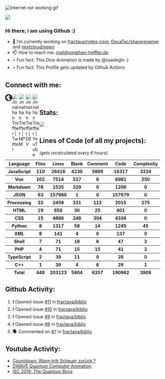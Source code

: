 ![Internet not working gif](https://github.com/saadeghi/saadeghi/raw/master/dino.gif)

![](https://gpvc.arturio.dev/JonathanTreffler)

### Hi there, i am using Github :)

- 🔭 I’m currently working on [fractava/notes-core](https://github.com/fractava/notes-core), [DecaTec/sharerenamer](https://github.com/DecaTec/sharerenamer) and [nextcloud/news](https://github.com/nextcloud/news)
- 📫 How to reach me: mail@jonathan-treffler.de
- ⚡ Fun fact: This Dino Animation is made by @saadeghi :)
- ⚡ Fun fact: This Profile gets updated by Github Actions

## Connect with me:

[<img align="left" alt="jonathan-treffler.de" width="22px" src="https://raw.githubusercontent.com/iconic/open-iconic/master/svg/globe.svg" />](https://jonathan-treffler.de)
[<img align="left" alt="Jonathan Treffler | Twitter" width="22px" src="https://cdn.jsdelivr.net/npm/simple-icons@v3/icons/twitter.svg" />](https://twitter.com/treffler_j)
[<img align="left" alt="Jonathan Treffler | NPM" width="22px" src="https://cdn.jsdelivr.net/npm/simple-icons@v3/icons/npm.svg" />](https://www.npmjs.com/~jonathan_treffler)
[<img align="left" alt="Jonathan Treffler | DEV" width="22px" src="https://cdn.jsdelivr.net/npm/simple-icons@v3/icons/dev-dot-to.svg" />](https://dev.to/jonathantreffler)
[<img align="left" alt="Jonathan Treffler | YouTube" width="22px" src="https://cdn.jsdelivr.net/npm/simple-icons@v3/icons/youtube.svg" />](https://www.youtube.com/channel/UCeNkM_i1i9_Ver9njtxLAqw)

<br>

## Stats:
![](https://github-readme-stats.vercel.app/api?username=JonathanTreffler&show_icons=true&include_all_commits=true&hide_title=true)

## Lines of Code (of all my projects):
*(gets recalculated every 6 hours)*
<!-- /start_scc/ -->
<table id="scc-table">
	<thead><tr>
		<th>Language</th>
		<th>Files</th>
		<th>Lines</th>
		<th>Blank</th>
		<th>Comment</th>
		<th>Code</th>
		<th>Complexity</th>
	</tr></thead>
	<tbody><tr>
		<th>JavaScript</th>
		<th>110</th>
		<th>26416</th>
		<th>4230</th>
		<th>5869</th>
		<th>16317</th>
		<th>3334</th>
	</tr><tr>
		<th>Vue</th>
		<th>102</th>
		<th>7514</th>
		<th>527</th>
		<th>6</th>
		<th>6981</th>
		<th>250</th>
	</tr><tr>
		<th>Markdown</th>
		<th>76</th>
		<th>1535</th>
		<th>329</th>
		<th>0</th>
		<th>1206</th>
		<th>0</th>
	</tr><tr>
		<th>JSON</th>
		<th>63</th>
		<th>157980</th>
		<th>1</th>
		<th>0</th>
		<th>157979</th>
		<th>0</th>
	</tr><tr>
		<th>Processing</th>
		<th>33</th>
		<th>2458</th>
		<th>331</th>
		<th>112</th>
		<th>2015</th>
		<th>275</th>
	</tr><tr>
		<th>HTML</th>
		<th>19</th>
		<th>656</th>
		<th>30</th>
		<th>25</th>
		<th>601</th>
		<th>0</th>
	</tr><tr>
		<th>CSS</th>
		<th>15</th>
		<th>4886</th>
		<th>246</th>
		<th>304</th>
		<th>4336</th>
		<th>0</th>
	</tr><tr>
		<th>Python</th>
		<th>8</th>
		<th>1317</th>
		<th>58</th>
		<th>14</th>
		<th>1245</th>
		<th>45</th>
	</tr><tr>
		<th>XML</th>
		<th>8</th>
		<th>141</th>
		<th>4</th>
		<th>0</th>
		<th>137</th>
		<th>0</th>
	</tr><tr>
		<th>Shell</th>
		<th>7</th>
		<th>71</th>
		<th>18</th>
		<th>6</th>
		<th>47</th>
		<th>2</th>
	</tr><tr>
		<th>PHP</th>
		<th>4</th>
		<th>71</th>
		<th>15</th>
		<th>15</th>
		<th>41</th>
		<th>2</th>
	</tr><tr>
		<th>TypeScript</th>
		<th>2</th>
		<th>39</th>
		<th>11</th>
		<th>0</th>
		<th>28</th>
		<th>0</th>
	</tr><tr>
		<th>C++</th>
		<th>1</th>
		<th>39</th>
		<th>4</th>
		<th>6</th>
		<th>29</th>
		<th>1</th>
	</tr></tbody>
	<tfoot><tr>
		<th>Total</th>
		<th>448</th>
		<th>203123</th>
		<th>5804</th>
		<th>6357</th>
		<th>190962</th>
		<th>3909</th>
	</tr></tfoot>
	</table>
<!-- /end_scc/ -->

## Github Activity:
<!--START_SECTION:activity-->
1. ❗️ Opened issue [#11](https://github.com/fractava/biblio/issues/11) in [fractava/biblio](https://github.com/fractava/biblio)
2. ❗️ Opened issue [#10](https://github.com/fractava/biblio/issues/10) in [fractava/biblio](https://github.com/fractava/biblio)
3. ❗️ Opened issue [#9](https://github.com/fractava/biblio/issues/9) in [fractava/biblio](https://github.com/fractava/biblio)
4. ❗️ Opened issue [#8](https://github.com/fractava/biblio/issues/8) in [fractava/biblio](https://github.com/fractava/biblio)
5. 🗣 Commented on [#7](https://github.com/fractava/biblio/issues/7) in [fractava/biblio](https://github.com/fractava/biblio)
<!--END_SECTION:activity-->

## Youtube Activity:
<!-- YOUTUBE:START -->
- [Countdown: Wann tritt Scheuer zurück ?](https://www.youtube.com/watch?v=OvEQBAlHRs4)
- [DWAVE Quantum Computer Animation](https://www.youtube.com/watch?v=AcO8yO35ci8)
- [ISC 2019: The Quantum Boys](https://www.youtube.com/watch?v=aM_pAA9FdYY)
<!-- YOUTUBE:END -->
